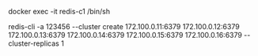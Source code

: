 docker exec -it redis-c1 /bin/sh

redis-cli -a 123456 --cluster create 172.100.0.11:6379 172.100.0.12:6379 172.100.0.13:6379 172.100.0.14:6379 172.100.0.15:6379 172.100.0.16:6379 --cluster-replicas 1